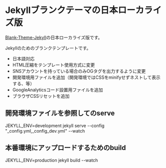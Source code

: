 # Jekyllブランクテーマの日本ローカライズ版

[Blank-Theme-Jekyll](https://github.com/garrettboatman/Blank-Theme-Jekyll)の日本ローカライズ版です。

Jekyllのためのブランクテンプレートです。

- 日本語対応
- HTML圧縮をテンプレート使用方式に変更
- SNSアカウントを持っている場合のみOGタグを出力するように変更
- 開発環境用ファイルを追加（開発環境ではCSSをminifyせずネストして表示する、等）
- GoogleAnalyticsコード設置用ファイルを追加
- ブラウザCSSリセットを追加

## 開発環境ファイルを参照してのserve
JEKYLL_ENV=development jekyll serve --config "_config.yml,_config_dev.yml" --watch

## 本番環境にアップロードするためのbuild
JEKYLL_ENV=production jekyll build --watch
